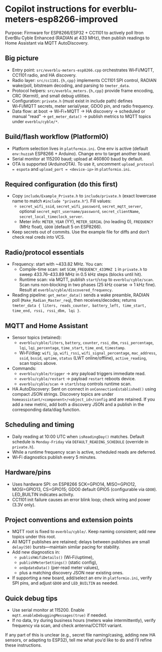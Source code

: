 # Copilot instructions for everblu-meters-esp8266-improved

Purpose: Firmware for ESP8266/ESP32 + CC1101 to actively poll Itron EverBlu Cyble Enhanced (RADIAN at 433 MHz), then publish readings to Home Assistant via MQTT AutoDiscovery.

## Big picture
- Entry point: `src/everblu-meters-esp8266.cpp` orchestrates Wi‑Fi/MQTT, CC1101 radio, and HA discovery.
- Radio layer: `src/cc1101.{h,cpp}` implements CC1101 SPI control, RADIAN wake/poll, bitstream decoding, and parsing to `tmeter_data`.
- Protocol helpers: `src/everblu_meters.{h,cpp}` provide frame encoding, CRC (Kermit), and small debug utilities.
- Configuration: `private.h` (must exist in include path) defines Wi‑Fi/MQTT secrets, meter serial/year, GDO0 pin, and radio frequency.
- Data flow: at boot → Wi‑Fi+MQTT → HA discovery → scheduled or manual "read" → `get_meter_data()` → publish metrics to MQTT topics under `everblu/cyble/*`.

## Build/flash workflow (PlatformIO)
- Platform selection lives in `platformio.ini`. One env is active (default `env:huzzah` ESP8266 + Arduino). Change env to target another board.
- Serial monitor at 115200 baud; upload at 460800 baud by default.
- OTA is supported (ArduinoOTA). To use it, uncomment `upload_protocol = espota` and `upload_port = <device-ip>` in `platformio.ini`.

## Required configuration (do this first)
- Copy `include/Example_Private.h` to `include/private.h` (exact lowercase name to match `#include "private.h"`). Fill values:
  - `secret_wifi_ssid`, `secret_wifi_password`, `secret_mqtt_server`, optional `secret_mqtt_username/password`, `secret_clientName`, `secret_local_timeclock_server`.
  - Meter info: `METER_YEAR` (YY), `METER_SERIAL` (no leading 0), `FREQUENCY` (MHz float), `GDO0` (default 5 on ESP8266).
- Keep secrets out of commits. Use the example file for diffs and don’t check real creds into VCS.

## Radio/protocol essentials
- Frequency: start with ~433.82 MHz. You can:
  - Compile-time scan: set `SCAN_FREQUENCY_433MHZ 1` in `private.h` to sweep 433.76–433.89 MHz in 0.5 kHz steps (blocks until hit).
  - Runtime scan: via MQTT, publish `start`/`stop` to `everblu/cyble/scan`. Scan runs non‑blocking in two phases (25 kHz coarse → 1 kHz fine). Result at `everblu/cyble/discovered_frequency`.
- Reading pipeline: `get_meter_data()` sends a wake preamble, RADIAN poll (`Make_Radian_Master_req`), then receives/decodes; returns `tmeter_data { liters, reads_counter, battery_left, time_start, time_end, rssi, rssi_dbm, lqi }`.

## MQTT and Home Assistant
- Sensor topics (retained):
  - `everblu/cyble/liters`, `battery`, `counter`, `rssi_dbm`, `rssi_percentage`, `lqi`, `lqi_percentage`, `time_start`, `time_end`, `timestamp`.
  - Wi‑Fi/diag: `wifi_ip`, `wifi_rssi`, `wifi_signal_percentage`, `mac_address`, `ssid`, `bssid`, `uptime`, `status` (LWT online/offline), `active_reading`, scan topics above.
- Commands:
  - `everblu/cyble/trigger` → any payload triggers immediate read.
  - `everblu/cyble/restart` → payload `restart` reboots device.
  - `everblu/cyble/scan` → `start`/`stop` controls runtime scan.
- HA AutoDiscovery: Sent on connect in `onConnectionEstablished()` using compact JSON strings. Discovery topics are under `homeassistant/<component>/<object_id>/config` and are retained. If you add a new metric, add both a discovery JSON and a publish in the corresponding data/diag function.

## Scheduling and timing
- Daily reading at 10:00 UTC when `isReadingDay()` matches. Default schedule is `Monday‑Friday` via `DEFAULT_READING_SCHEDULE` (override in `private.h`).
- While a runtime frequency scan is active, scheduled reads are deferred.
- Wi‑Fi diagnostics publish every 5 minutes.

## Hardware/pins
- Uses hardware SPI: on ESP8266 SCK=GPIO14, MISO=GPIO12, MOSI=GPIO13, CS=GPIO15; GDO0 default GPIO5 (configurable via `GDO0`). LED_BUILTIN indicates activity.
- CC1101 init failure causes an error blink loop; check wiring and power (3.3V only).

## Project conventions and extension points
- MQTT root is fixed to `everblu/cyble/`. Keep naming consistent; add new topics under this root.
- All MQTT publishes are retained; delays between publishes are small `delay(50)` bursts—maintain similar pacing for stability.
- Add new diagnostics in:
  - `publishWifiDetails()` (Wi‑Fi/uptime),
  - `publishMeterSettings()` (static config),
  - `onUpdateData()` (per‑read meter values),
  - plus a matching discovery JSON near existing ones.
- If supporting a new board, add/select an env in `platformio.ini`, verify SPI pins, and adjust `GDO0` and `LED_BUILTIN` as needed.

## Quick debug tips
- Use serial monitor at 115200. Enable `mqtt.enableDebuggingMessages(true)` if needed.
- If no data, try during business hours (meters wake intermittently), verify frequency via scan, and check antenna/CC1101 variant.

If any part of this is unclear (e.g., secret file naming/casing, adding new HA sensors, or adapting to ESP32), tell me what you’d like to do and I’ll refine these instructions. 